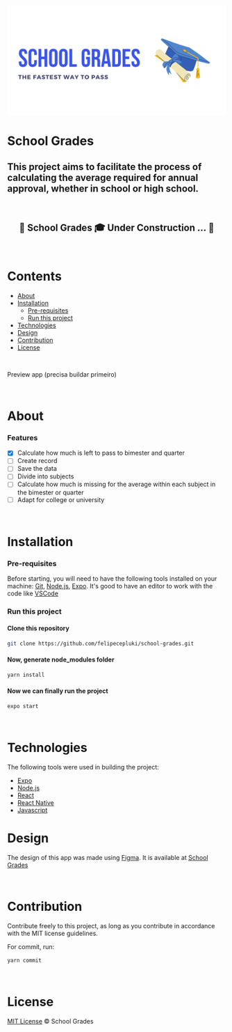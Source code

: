 ![Banner](src/assets/banner.png)

# School Grades
## This project aims to facilitate the process of calculating the average required for annual approval, whether in school or high school.
&nbsp;


## <center> 🚧  School Grades 🎓 Under Construction  ...  🚧
&nbsp;


# Contents
<!--ts-->
* [About](#About)
* [Installation](#installation)
  * [Pre-requisites](#pre-requisites) 
  * [Run this project](#run-this-project)
* [Technologies](#technologies)
* [Design](#design)
* [Contribution](#contribution)
* [License](#license)
  <!--te-->
&nbsp;

Preview app (precisa buildar primeiro)

&nbsp;
# About
### Features
- [x] Calculate how much is left to pass to bimester and quarter
- [ ] Create record 
- [ ] Save the data
- [ ] Divide into subjects
- [ ] Calculate how much is missing for the average within each subject in the bimester or quarter
- [ ] Adapt for college or university

&nbsp;
# Installation
### Pre-requisites

Before starting, you will need to have the following tools installed on your machine: [Git](https://git-scm.com), [Node.js](https://nodejs.org/en/), [Expo](https://docs.expo.dev/). It's good to have an editor to work with the code like [VSCode](https://code.visualstudio.com/)

### Run this project 
#### Clone this repository
```bash
git clone https://github.com/felipecepluki/school-grades.git
```
#### Now, generate node_modules folder

```bash
yarn install
```

#### Now we can finally run the project
```bash
expo start
```
&nbsp;

# Technologies
The following tools were used in building the project:
- [Expo](https://docs.expo.dev/)
- [Node.js](https://nodejs.org/en/)
- [React](https://pt-br.reactjs.org/)
- [React Native](https://reactnative.dev/)
- [Javascript](https://developer.mozilla.org/pt-BR/docs/Web/JavaScript)
&nbsp;

# Design
The design of this app was made using [Figma](https://www.figma.com/).
It is available at [School Grades](https://www.figma.com/file/8nADgFXJaOXiPB14g1Eug9/schoolgrades?node-id=0%3A1)

&nbsp;
# Contribution
Contribute freely to this project, as long as you contribute in accordance with the MIT license guidelines.

For commit, run:
```bash
yarn commit
```
&nbsp;

# License
[MIT License](./LICENSE) © School Grades




